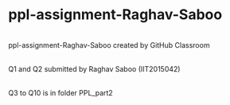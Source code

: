 # ppl-assignment-Raghav-Saboo
<br>ppl-assignment-Raghav-Saboo created by GitHub Classroom

<br>Q1 and Q2 submitted by Raghav Saboo (IIT2015042)

<br>Q3 to Q10 is in folder PPL_part2
